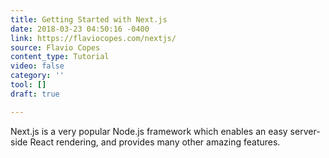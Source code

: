 ```yaml
---
title: Getting Started with Next.js
date: 2018-03-23 04:50:16 -0400
link: https://flaviocopes.com/nextjs/
source: Flavio Copes
content_type: Tutorial
video: false
category: ''
tool: []
draft: true

---
```

Next.js is a very popular Node.js framework which enables an easy server-side React rendering, and provides many other amazing features.
